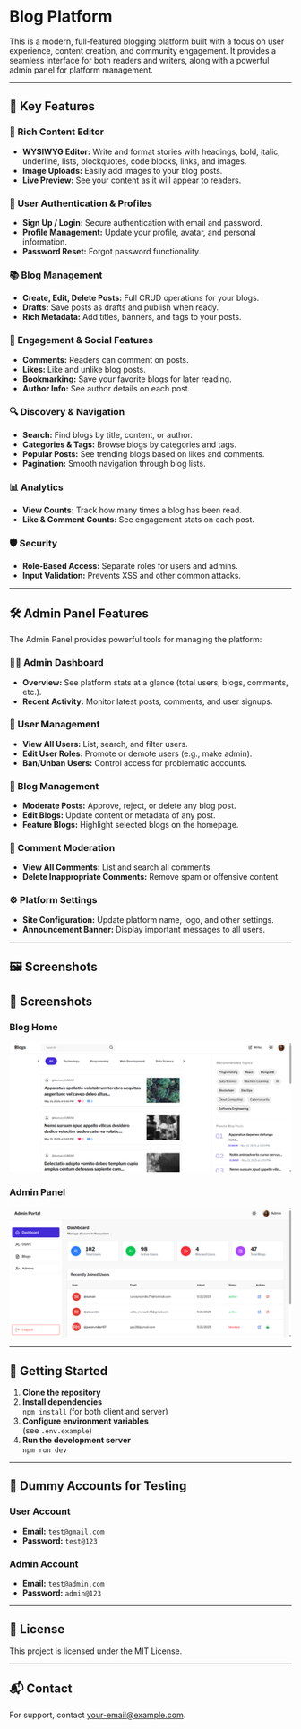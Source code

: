 # Blog Platform

This is a modern, full-featured blogging platform built with a focus on user experience, content creation, and community engagement. It provides a seamless interface for both readers and writers, along with a powerful admin panel for platform management.

---

## 🌟 Key Features

### 📝 Rich Content Editor
- **WYSIWYG Editor:** Write and format stories with headings, bold, italic, underline, lists, blockquotes, code blocks, links, and images.
- **Image Uploads:** Easily add images to your blog posts.
- **Live Preview:** See your content as it will appear to readers.

### 👤 User Authentication & Profiles
- **Sign Up / Login:** Secure authentication with email and password.
- **Profile Management:** Update your profile, avatar, and personal information.
- **Password Reset:** Forgot password functionality.

### 📚 Blog Management
- **Create, Edit, Delete Posts:** Full CRUD operations for your blogs.
- **Drafts:** Save posts as drafts and publish when ready.
- **Rich Metadata:** Add titles, banners, and tags to your posts.

### 💬 Engagement & Social Features
- **Comments:** Readers can comment on posts.
- **Likes:** Like and unlike blog posts.
- **Bookmarking:** Save your favorite blogs for later reading.
- **Author Info:** See author details on each post.

### 🔍 Discovery & Navigation
- **Search:** Find blogs by title, content, or author.
- **Categories & Tags:** Browse blogs by categories and tags.
- **Popular Posts:** See trending blogs based on likes and comments.
- **Pagination:** Smooth navigation through blog lists.

### 📊 Analytics
- **View Counts:** Track how many times a blog has been read.
- **Like & Comment Counts:** See engagement stats on each post.

### 🛡️ Security
- **Role-Based Access:** Separate roles for users and admins.
- **Input Validation:** Prevents XSS and other common attacks.

---

## 🛠️ Admin Panel Features

The Admin Panel provides powerful tools for managing the platform:

### 👨‍💼 Admin Dashboard
- **Overview:** See platform stats at a glance (total users, blogs, comments, etc.).
- **Recent Activity:** Monitor latest posts, comments, and user signups.

### 👥 User Management
- **View All Users:** List, search, and filter users.
- **Edit User Roles:** Promote or demote users (e.g., make admin).
- **Ban/Unban Users:** Control access for problematic accounts.

### 📝 Blog Management
- **Moderate Posts:** Approve, reject, or delete any blog post.
- **Edit Blogs:** Update content or metadata of any post.
- **Feature Blogs:** Highlight selected blogs on the homepage.

### 💬 Comment Moderation
- **View All Comments:** List and search all comments.
- **Delete Inappropriate Comments:** Remove spam or offensive content.

### ⚙️ Platform Settings
- **Site Configuration:** Update platform name, logo, and other settings.
- **Announcement Banner:** Display important messages to all users.

---

## 🖼️ Screenshots

## 📸 Screenshots

### Blog Home

![Blog Home Screenshot](client/public/platform.png)

### Admin Panel

![Admin Panel Screenshot](client/public/admin_panel.png)

---

## 🚀 Getting Started

1. **Clone the repository**
2. **Install dependencies**  
   `npm install` (for both client and server)
3. **Configure environment variables**  
   (see `.env.example`)
4. **Run the development server**  
   `npm run dev`

---

## 🧪 Dummy Accounts for Testing

### User Account
- **Email:** `test@gmail.com`
- **Password:** `test@123`

### Admin Account
- **Email:** `test@admin.com`
- **Password:** `admin@123`

---

## 📄 License

This project is licensed under the MIT License.

---

## 📬 Contact

For support, contact [your-email@example.com](mailto:your-email@example.com).
